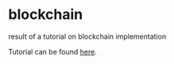 # blockchain
result of a tutorial on blockchain implementation

Tutorial can be found [here](https://hackernoon.com/learn-blockchains-by-building-one-117428612f46).
